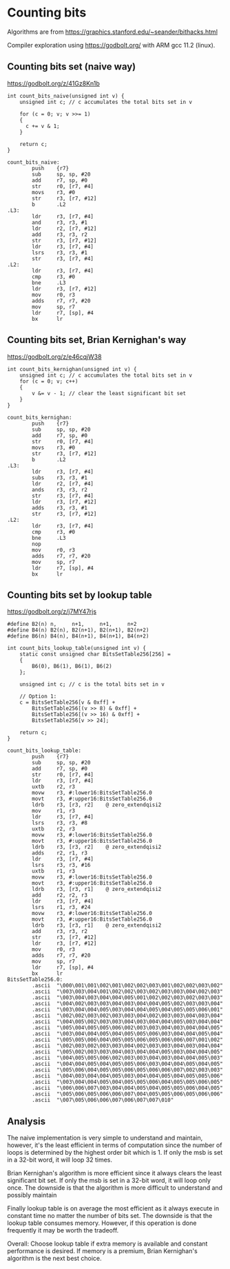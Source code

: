 # Counting bits
Algorithms are from https://graphics.stanford.edu/~seander/bithacks.html

Compiler exploration using https://godbolt.org/ with ARM gcc 11.2 (linux).


## Counting bits set (naive way)

https://godbolt.org/z/41Gz8Kn1b

```
int count_bits_naive(unsigned int v) {
    unsigned int c; // c accumulates the total bits set in v

    for (c = 0; v; v >>= 1)
    {
      c += v & 1;
    }

    return c;
}
```

```
count_bits_naive:
        push    {r7}
        sub     sp, sp, #20
        add     r7, sp, #0
        str     r0, [r7, #4]
        movs    r3, #0
        str     r3, [r7, #12]
        b       .L2
.L3:
        ldr     r3, [r7, #4]
        and     r3, r3, #1
        ldr     r2, [r7, #12]
        add     r3, r3, r2
        str     r3, [r7, #12]
        ldr     r3, [r7, #4]
        lsrs    r3, r3, #1
        str     r3, [r7, #4]
.L2:
        ldr     r3, [r7, #4]
        cmp     r3, #0
        bne     .L3
        ldr     r3, [r7, #12]
        mov     r0, r3
        adds    r7, r7, #20
        mov     sp, r7
        ldr     r7, [sp], #4
        bx      lr
```

## Counting bits set, Brian Kernighan's way
https://godbolt.org/z/e46cqjW38

```
int count_bits_kernighan(unsigned int v) {
    unsigned int c; // c accumulates the total bits set in v
    for (c = 0; v; c++)
    {
    	v &= v - 1; // clear the least significant bit set
    }
}
```

```
count_bits_kernighan:
        push    {r7}
        sub     sp, sp, #20
        add     r7, sp, #0
        str     r0, [r7, #4]
        movs    r3, #0
        str     r3, [r7, #12]
        b       .L2
.L3:
        ldr     r3, [r7, #4]
        subs    r3, r3, #1
        ldr     r2, [r7, #4]
        ands    r3, r3, r2
        str     r3, [r7, #4]
        ldr     r3, [r7, #12]
        adds    r3, r3, #1
        str     r3, [r7, #12]
.L2:
        ldr     r3, [r7, #4]
        cmp     r3, #0
        bne     .L3
        nop
        mov     r0, r3
        adds    r7, r7, #20
        mov     sp, r7
        ldr     r7, [sp], #4
        bx      lr
```


##  Counting bits set by lookup table 

https://godbolt.org/z/j7MY47rjs

```
#define B2(n) n,     n+1,     n+1,     n+2
#define B4(n) B2(n), B2(n+1), B2(n+1), B2(n+2)
#define B6(n) B4(n), B4(n+1), B4(n+1), B4(n+2)

int count_bits_lookup_table(unsigned int v) {
    static const unsigned char BitsSetTable256[256] = 
    {
    	B6(0), B6(1), B6(1), B6(2)
    };

    unsigned int c; // c is the total bits set in v

    // Option 1:
    c = BitsSetTable256[v & 0xff] + 
        BitsSetTable256[(v >> 8) & 0xff] + 
        BitsSetTable256[(v >> 16) & 0xff] + 
        BitsSetTable256[v >> 24]; 
    
    return c;
}
```

```
count_bits_lookup_table:
        push    {r7}
        sub     sp, sp, #20
        add     r7, sp, #0
        str     r0, [r7, #4]
        ldr     r3, [r7, #4]
        uxtb    r2, r3
        movw    r3, #:lower16:BitsSetTable256.0
        movt    r3, #:upper16:BitsSetTable256.0
        ldrb    r3, [r3, r2]    @ zero_extendqisi2
        mov     r1, r3
        ldr     r3, [r7, #4]
        lsrs    r3, r3, #8
        uxtb    r2, r3
        movw    r3, #:lower16:BitsSetTable256.0
        movt    r3, #:upper16:BitsSetTable256.0
        ldrb    r3, [r3, r2]    @ zero_extendqisi2
        adds    r2, r1, r3
        ldr     r3, [r7, #4]
        lsrs    r3, r3, #16
        uxtb    r1, r3
        movw    r3, #:lower16:BitsSetTable256.0
        movt    r3, #:upper16:BitsSetTable256.0
        ldrb    r3, [r3, r1]    @ zero_extendqisi2
        add     r2, r2, r3
        ldr     r3, [r7, #4]
        lsrs    r1, r3, #24
        movw    r3, #:lower16:BitsSetTable256.0
        movt    r3, #:upper16:BitsSetTable256.0
        ldrb    r3, [r3, r1]    @ zero_extendqisi2
        add     r3, r3, r2
        str     r3, [r7, #12]
        ldr     r3, [r7, #12]
        mov     r0, r3
        adds    r7, r7, #20
        mov     sp, r7
        ldr     r7, [sp], #4
        bx      lr
BitsSetTable256.0:
        .ascii  "\000\001\001\002\001\002\002\003\001\002\002\003\002"
        .ascii  "\003\003\004\001\002\002\003\002\003\003\004\002\003"
        .ascii  "\003\004\003\004\004\005\001\002\002\003\002\003\003"
        .ascii  "\004\002\003\003\004\003\004\004\005\002\003\003\004"
        .ascii  "\003\004\004\005\003\004\004\005\004\005\005\006\001"
        .ascii  "\002\002\003\002\003\003\004\002\003\003\004\003\004"
        .ascii  "\004\005\002\003\003\004\003\004\004\005\003\004\004"
        .ascii  "\005\004\005\005\006\002\003\003\004\003\004\004\005"
        .ascii  "\003\004\004\005\004\005\005\006\003\004\004\005\004"
        .ascii  "\005\005\006\004\005\005\006\005\006\006\007\001\002"
        .ascii  "\002\003\002\003\003\004\002\003\003\004\003\004\004"
        .ascii  "\005\002\003\003\004\003\004\004\005\003\004\004\005"
        .ascii  "\004\005\005\006\002\003\003\004\003\004\004\005\003"
        .ascii  "\004\004\005\004\005\005\006\003\004\004\005\004\005"
        .ascii  "\005\006\004\005\005\006\005\006\006\007\002\003\003"
        .ascii  "\004\003\004\004\005\003\004\004\005\004\005\005\006"
        .ascii  "\003\004\004\005\004\005\005\006\004\005\005\006\005"
        .ascii  "\006\006\007\003\004\004\005\004\005\005\006\004\005"
        .ascii  "\005\006\005\006\006\007\004\005\005\006\005\006\006"
        .ascii  "\007\005\006\006\007\006\007\007\010"
```

## Analysis

The naive implementation is very simple to understand and maintain, however, it's the least efficient in terms of computation since the number of loops is determined by the highest order bit which is 1. If only the msb is set in a 32-bit word, it will loop 32 times.

Brian Kernighan's algorithm is more efficient since it always clears the least significant bit set.  If only the msb is set in a 32-bit word, it will loop only once.  The downside is that the algorithm is more difficult to understand and possibly maintain

Finally lookup table is on average the most efficient as it always execute in constant time no matter the number of bits set.  The downside is that the lookup table consumes memory.  However, if this operation is done frequently it may be worth the tradeoff.

Overall: Choose lookup table if extra memory is available and constant performance is desired.  If memory is a premium, Brian Kernighan's algorithm is the next best choice.

